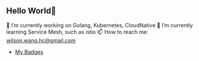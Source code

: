 ## Hello World👋



🔭 I’m currently working on Golang, Kubernetes, CloudNative
🌱 I’m currently learning Service Mesh, such as istio
📫 How to reach me: wilson.wang.hc@gmail.com

- [My Badges](https://www.credly.com/users/haichao-wang.2f93a0be)
<!--
**LuckyDogg/LuckyDogg** is a ✨ _special_ ✨ repository because its `README.md` (this file) appears on your GitHub profile.

Here are some ideas to get you started:


-  ...
- 👯 I’m looking to collaborate on ...
- 🤔 I’m looking for help with ...
- 💬 Ask me about ...
- 📫 How to reach me: ...
- 😄 Pronouns: ...
- ⚡ Fun fact: ...
-->
